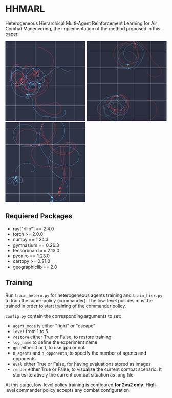 # HHMARL

Heterogeneous Hierarchical Multi-Agent Reinforcement Learning for Air Combat Maneuvering, the implementation of the method proposed in this [paper](https://arxiv.org/abs/2309.11247).

<img src="img/hier_pol.png" width="250"> <img src="img/fight_pol.png" width="250"> <img src="img/esc_pol.png" width="250">

## Requiered Packages 

- ray["rllib"] == 2.4.0
- torch >= 2.0.0
- numpy == 1.24.3
- gymnasium == 0.26.3
- tensorboard == 2.13.0
- pycairo == 1.23.0
- cartopy >= 0.21.0
- geographiclib == 2.0

## Training

Run `train_hetero.py` for heterogeneous agents training and `train_hier.py` to train the super-policy (commander). The low-level policies must be trained in order to start training of the commander policy. 

`config.py` contain the corresponding arguments to set:

- `agent_mode` is either "fight" or "escape"
- `level` from 1 to 5
- `restore` either True or False, to restore training
- `log_name` to define the experiment name
- `gpu` either 0 or 1, to use gpu or not
- `n_agents` and `n_opponents`, to specify the number of agents and opponents
- `eval` either True or False, for having evaluations stored as images
- `render` either True or False, to visualize the current combat scenario. It stores iteratively the current combat situation as .png file

At this stage, low-level policy training is configured **for 2vs2 only**. High-level commander policy accepts any combat configuration.






